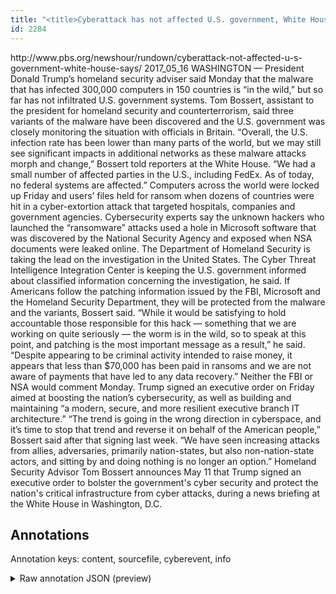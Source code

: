 ```yaml
---
title: "<title>Cyberattack has not affected U.S. government, White House says | PBS NewsHour</title>"
id: 2284
---
```


<title>Cyberattack has not affected U.S. government, White House says | PBS NewsHour</title>
<source> http://www.pbs.org/newshour/rundown/cyberattack-not-affected-u-s-government-white-house-says/ </source>
<date> 2017_05_16 </date>
<text>
WASHINGTON — President Donald Trump’s homeland security adviser said Monday that the malware that has infected 300,000 computers in 150 countries is “in the wild,” but so far has not infiltrated U.S. government systems.
Tom Bossert, assistant to the president for homeland security and counterterrorism, said three variants of the malware have been discovered and the U.S. government was closely monitoring the situation with officials in Britain.
“Overall, the U.S. infection rate has been lower than many parts of the world, but we may still see significant impacts in additional networks as these malware attacks morph and change,” Bossert told reporters at the White House. “We had a small number of affected parties in the U.S., including FedEx. As of today, no federal systems are affected.”
Computers across the world were locked up Friday and users’ files held for ransom when dozens of countries were hit in a cyber-extortion attack that targeted hospitals, companies and government agencies. Cybersecurity experts say the unknown hackers who launched the “ransomware” attacks used a hole in Microsoft software that was discovered by the National Security Agency and exposed when NSA documents were leaked online.
The Department of Homeland Security is taking the lead on the investigation in the United States.
The Cyber Threat Intelligence Integration Center is keeping the U.S. government informed about classified information concerning the investigation, he said.
If Americans follow the patching information issued by the FBI, Microsoft and the Homeland Security Department, they will be protected from the malware and the variants, Bossert said.
“While it would be satisfying to hold accountable those responsible for this hack — something that we are working on quite seriously — the worm is in the wild, so to speak at this point, and patching is the most important message as a result,” he said. “Despite appearing to be criminal activity intended to raise money, it appears that less than $70,000 has been paid in ransoms and we are not aware of payments that have led to any data recovery.”
Neither the FBI or NSA would comment Monday.
Trump signed an executive order on Friday aimed at boosting the nation’s cybersecurity, as well as building and maintaining “a modern, secure, and more resilient executive branch IT architecture.”
“The trend is going in the wrong direction in cyberspace, and it’s time to stop that trend and reverse it on behalf of the American people,” Bossert said after that signing last week. “We have seen increasing attacks from allies, adversaries, primarily nation-states, but also non-nation-state actors, and sitting by and doing nothing is no longer an option.”                
Homeland Security Advisor Tom Bossert announces May 11 that Trump signed an executive order to bolster the government's cyber security and protect the nation's critical infrastructure from cyber attacks, during a news briefing at the White House in Washington, D.C.
</text>



## Annotations

Annotation keys: content, sourcefile, cyberevent, info

<details>
<summary>Raw annotation JSON (preview)</summary>

```json
{
  "content": "WASHINGTON \u2014 President Donald Trump\u2019s homeland security adviser said Monday that the malware that has infected 300,000 computers in 150 countries is \u201cin the wild,\u201d but so far has not infiltrated U.S. government systems. Tom Bossert, assistant to the president for homeland security and counterterrorism, said three variants of the malware have been discovered and the U.S. government was closely monitoring the situation with officials in Britain. \u201cOverall, the U.S. infection rate has been lower than many parts of the world, but we may still see significant impacts in additional networks as these malware attacks morph and change,\u201d Bossert told reporters at the White House. \u201cWe had a small number of affected parties in the U.S., including FedEx. As of today, no federal systems are affected.\u201d Computers across the world were locked up Friday and users\u2019 files held for ransom when dozens of countries were hit in a cyber-extortion attack that targeted hospitals, companies and government agencies. Cybersecurity experts say the unknown hackers who launched the \u201cransomware\u201d attacks used a hole in Microsoft software that was discovered by the National Security Agency and exposed when NSA documents were leaked online. The Department of Homeland Security is taking the lead on the investigation in the United States. The Cyber Threat Intelligence Integration Center is keeping the U.S. government informed about classified information concerning the investigation, he said. If Americans follow the patching information issued by the FBI, Microsoft and the Homeland Security Department, they will be protected from the malware and the variants, Bossert said. \u201cWhile it would be satisfying to hold accountable those responsible for this hack \u2014 something that we are working on quite seriously \u2014 the worm is in the wild, so to speak at this point, and patching is the most important message as a result,\u201d he said. \u201cDespite appearing to be criminal activity intended to raise money, it appears that less than $70,000 has been paid in ransoms and we are not aware of payments that have led to any data recovery.\u201d Neither the FBI or NSA would comment Monday. Trump signed an executive order on Friday aimed at boosting the nation\u2019s cybersecurity, as well as building and maintaining \u201ca modern, secure, and more resilient executive branch IT architecture.\u201d \u201cThe trend is going in the wrong direction in cyberspace, and it\u2019s time to stop that trend and reverse it on behalf of the American people,\u201d Bossert said after that signing last week. \u201cWe have seen increasing attacks from allies, adversaries, primarily nation-states, but also non-nation-state actors, and sitting by and doing nothing is no longer an option.\u201d                 Homeland Security Advisor Tom Bossert announces May 11 that Trump signed an executive order to bolster the government's cyber security and protect the nation's critical infrastructure from cyber attacks, during a news briefing at the White House in Washington, D.C.",
  "sourcefile": "2284.txt",
  "cyberevent": {
    "hopper": [
      {
        "index": 0,
        "relation": "Same",
        "events": [
          {
            "nugget": {
              "startOffset": 905,
              "index": "T5",
              "endOffset": 913,
              "text": "were hit"
            },
            "index": "E2",
            "type": "Attack",
            "subtype": "Ransom",
            "realis": "Actual"
          },
          {
            "index": "E1",
            "type": "Attack",
            "realis": "Actual",
            "nugget": {
              "startOffset": 873,
              "index": "T1",
              "endOffset": 879,
              "text": "ransom"
            },
            "argument": [
              {
                "index": "T3",
                "text": "users\u2019 files held",
                "endO
```
</details>

